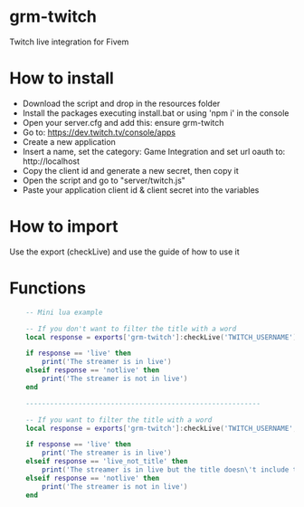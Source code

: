 # grm-twitch
Twitch live integration for Fivem

# How to install
- Download the script and drop in the resources folder
- Install the packages executing install.bat or using 'npm i' in the console
- Open your server.cfg and add this: ensure grm-twitch
- Go to: https://dev.twitch.tv/console/apps
- Create a new application
- Insert a name, set the category: Game Integration and set url oauth to: http://localhost
- Copy the client id and generate a new secret, then copy it
- Open the script and go to "server/twitch.js"
- Paste your application client id & client secret into the variables

# How to import 
Use the export (checkLive) and use the guide of how to use it

# Functions
```lua
    -- Mini lua example

    -- If you don't want to filter the title with a word
    local response = exports['grm-twitch']:checkLive('TWITCH_USERNAME')

    if response == 'live' then
        print('The streamer is in live')
    elseif response == 'notlive' then
        print('The streamer is not in live')
    end

    ----------------------------------------------------------

    -- If you want to filter the title with a word
    local response = exports['grm-twitch']:checkLive('TWITCH_USERNAME', 'word')

    if response == 'live' then
        print('The streamer is in live')
    elseif response == 'live_not_title' then
        print('The streamer is in live but the title doesn\'t include the word you provided')
    elseif response == 'notlive' then
        print('The streamer is not in live')
    end
```
